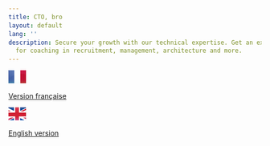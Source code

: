 ```yaml
---
title: CTO, bro
layout: default
lang: ''
description: Secure your growth with our technical expertise. Get an experienced CTO
  for coaching in recruitment, management, architecture and more.
---
```


<script>
    var userLang = navigator.language || navigator.userLanguage; 
    // alert ("The language is: " + userLang);
    if(userLang.indexOf('fr') >= 0) window.location.pathname = 'fr';
    else window.location.pathname = 'en';
</script>
![Version française](assets/fr.png)

[Version française](fr)

![English version](assets/uk.png)

[English version](en)
